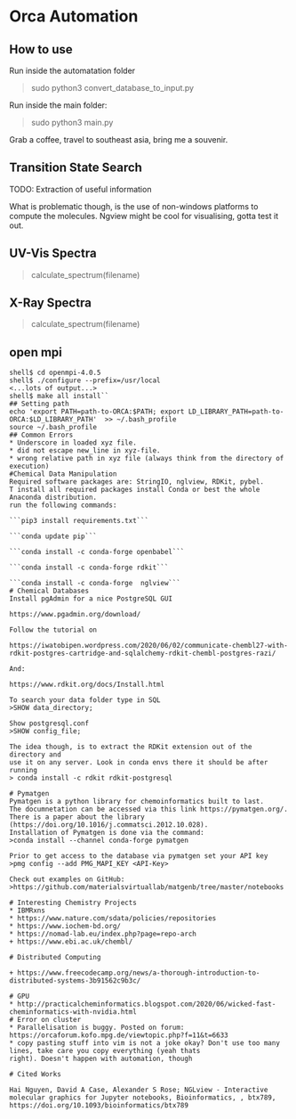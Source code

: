 # Orca Automation
## How to use
Run inside the automatation folder
> sudo python3 convert_database_to_input.py 

Run inside the main folder: 
> sudo python3 main.py

Grab a coffee, travel to southeast asia, bring me a souvenir. 
## Transition State Search 
TODO: Extraction of useful information 

What is problematic though, is the use of non-windows platforms to compute the molecules.
Ngview might be cool for visualising, gotta test it out. 

## UV-Vis Spectra 
> calculate_spectrum(filename)
## X-Ray Spectra 
> calculate_spectrum(filename)
## open mpi 
```shell$ gunzip -c openmpi-4.0.5.tar.gz | tar xf -
shell$ cd openmpi-4.0.5
shell$ ./configure --prefix=/usr/local
<...lots of output...>
shell$ make all install``
## Setting path 
echo 'export PATH=path-to-ORCA:$PATH; export LD_LIBRARY_PATH=path-to-ORCA:$LD_LIBRARY_PATH'  >> ~/.bash_profile
source ~/.bash_profile
## Common Errors 
* Underscore in loaded xyz file. 
* did not escape new_line in xyz-file.
* wrong relative path in xyz file (always think from the directory of execution)
#Chemical Data Manipulation 
Required software packages are: StringIO, nglview, RDKit, pybel. 
T install all required packages install Conda or best the whole Anaconda distribution. 
run the following commands: 

```pip3 install requirements.txt```

```conda update pip```

```conda install -c conda-forge openbabel```

```conda install -c conda-forge rdkit```

```conda install -c conda-forge  nglview```
# Chemical Databases 
Install pgAdmin for a nice PostgreSQL GUI 

https://www.pgadmin.org/download/

Follow the tutorial on 

https://iwatobipen.wordpress.com/2020/06/02/communicate-chembl27-with-rdkit-postgres-cartridge-and-sqlalchemy-rdkit-chembl-postgres-razi/

And: 
 
https://www.rdkit.org/docs/Install.html

To search your data folder type in SQL 
>SHOW data_directory; 

Show postgresql.conf
>SHOW config_file; 

The idea though, is to extract the RDKit extension out of the directory and
use it on any server. Look in conda envs there it should be after running 
> conda install -c rdkit rdkit-postgresql

# Pymatgen 
Pymatgen is a python library for chemoinformatics built to last. 
The documnetation can be accessed via this link https://pymatgen.org/. 
There is a paper about the library (https://doi.org/10.1016/j.commatsci.2012.10.028).
Installation of Pymatgen is done via the command: 
>conda install --channel conda-forge pymatgen

Prior to get access to the database via pymatgen set your API key
>pmg config --add PMG_MAPI_KEY <API-Key>

Check out examples on GitHub: 
>https://github.com/materialsvirtuallab/matgenb/tree/master/notebooks

# Interesting Chemistry Projects
* IBMRxns
* https://www.nature.com/sdata/policies/repositories
* https://www.iochem-bd.org/
* https://nomad-lab.eu/index.php?page=repo-arch
+ https://www.ebi.ac.uk/chembl/

# Distributed Computing 

+ https://www.freecodecamp.org/news/a-thorough-introduction-to-distributed-systems-3b91562c9b3c/

# GPU 
* http://practicalcheminformatics.blogspot.com/2020/06/wicked-fast-cheminformatics-with-nvidia.html
# Error on cluster
* Parallelisation is buggy. Posted on forum: https://orcaforum.kofo.mpg.de/viewtopic.php?f=11&t=6633
* copy pasting stuff into vim is not a joke okay? Don't use too many lines, take care you copy everything (yeah thats 
right). Doesn't happen with automation, though

# Cited Works 

Hai Nguyen, David A Case, Alexander S Rose; NGLview - Interactive molecular graphics for Jupyter notebooks, Bioinformatics, , btx789, https://doi.org/10.1093/bioinformatics/btx789
